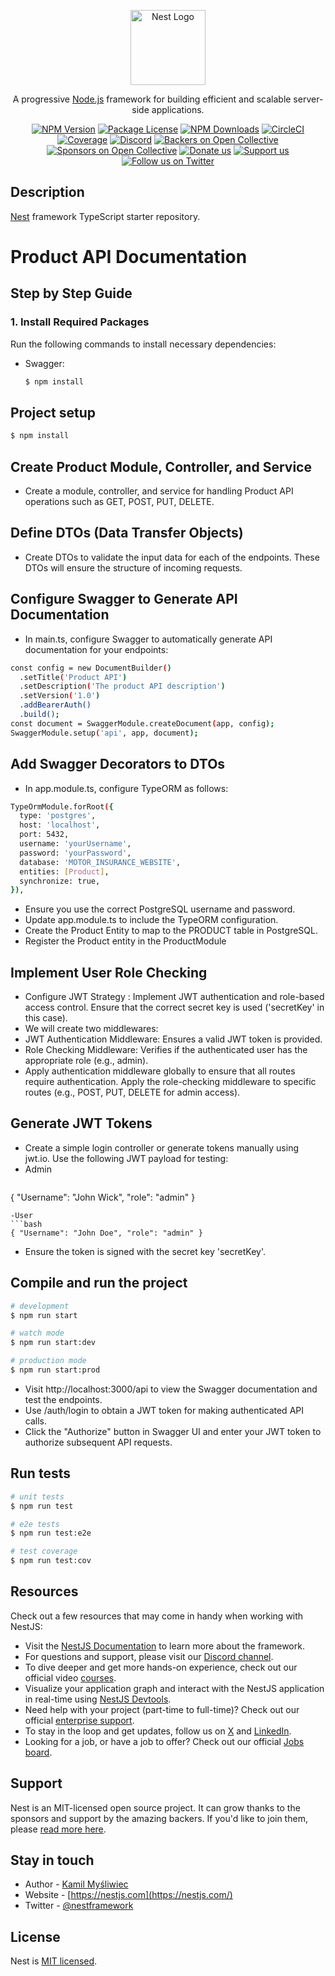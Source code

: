 <p align="center">
  <a href="http://nestjs.com/" target="blank"><img src="https://nestjs.com/img/logo-small.svg" width="120" alt="Nest Logo" /></a>
</p>

[circleci-image]: https://img.shields.io/circleci/build/github/nestjs/nest/master?token=abc123def456
[circleci-url]: https://circleci.com/gh/nestjs/nest

  <p align="center">A progressive <a href="http://nodejs.org" target="_blank">Node.js</a> framework for building efficient and scalable server-side applications.</p>
    <p align="center">
<a href="https://www.npmjs.com/~nestjscore" target="_blank"><img src="https://img.shields.io/npm/v/@nestjs/core.svg" alt="NPM Version" /></a>
<a href="https://www.npmjs.com/~nestjscore" target="_blank"><img src="https://img.shields.io/npm/l/@nestjs/core.svg" alt="Package License" /></a>
<a href="https://www.npmjs.com/~nestjscore" target="_blank"><img src="https://img.shields.io/npm/dm/@nestjs/common.svg" alt="NPM Downloads" /></a>
<a href="https://circleci.com/gh/nestjs/nest" target="_blank"><img src="https://img.shields.io/circleci/build/github/nestjs/nest/master" alt="CircleCI" /></a>
<a href="https://coveralls.io/github/nestjs/nest?branch=master" target="_blank"><img src="https://coveralls.io/repos/github/nestjs/nest/badge.svg?branch=master#9" alt="Coverage" /></a>
<a href="https://discord.gg/G7Qnnhy" target="_blank"><img src="https://img.shields.io/badge/discord-online-brightgreen.svg" alt="Discord"/></a>
<a href="https://opencollective.com/nest#backer" target="_blank"><img src="https://opencollective.com/nest/backers/badge.svg" alt="Backers on Open Collective" /></a>
<a href="https://opencollective.com/nest#sponsor" target="_blank"><img src="https://opencollective.com/nest/sponsors/badge.svg" alt="Sponsors on Open Collective" /></a>
  <a href="https://paypal.me/kamilmysliwiec" target="_blank"><img src="https://img.shields.io/badge/Donate-PayPal-ff3f59.svg" alt="Donate us"/></a>
    <a href="https://opencollective.com/nest#sponsor"  target="_blank"><img src="https://img.shields.io/badge/Support%20us-Open%20Collective-41B883.svg" alt="Support us"></a>
  <a href="https://twitter.com/nestframework" target="_blank"><img src="https://img.shields.io/twitter/follow/nestframework.svg?style=social&label=Follow" alt="Follow us on Twitter"></a>
</p>
  <!--[![Backers on Open Collective](https://opencollective.com/nest/backers/badge.svg)](https://opencollective.com/nest#backer)
  [![Sponsors on Open Collective](https://opencollective.com/nest/sponsors/badge.svg)](https://opencollective.com/nest#sponsor)-->

## Description

[Nest](https://github.com/nestjs/nest) framework TypeScript starter repository.

# Product API Documentation

## Step by Step Guide

### 1. Install Required Packages

Run the following commands to install necessary dependencies:

- Swagger:
  ```bash
  $ npm install

  
## Project setup

```bash
$ npm install
```
## Create Product Module, Controller, and Service
- Create a module, controller, and service for handling Product API operations such as GET, POST, PUT, DELETE.

## Define DTOs (Data Transfer Objects)
- Create DTOs to validate the input data for each of the endpoints. These DTOs will ensure the structure of incoming requests.

## Configure Swagger to Generate API Documentation
- In main.ts, configure Swagger to automatically generate API documentation for your endpoints:
```bash
const config = new DocumentBuilder()
  .setTitle('Product API')
  .setDescription('The product API description')
  .setVersion('1.0')
  .addBearerAuth()
  .build();
const document = SwaggerModule.createDocument(app, config);
SwaggerModule.setup('api', app, document);
```
## Add Swagger Decorators to DTOs
- In app.module.ts, configure TypeORM as follows:
```bash
TypeOrmModule.forRoot({
  type: 'postgres',
  host: 'localhost',
  port: 5432,
  username: 'yourUsername',
  password: 'yourPassword',
  database: 'MOTOR_INSURANCE_WEBSITE',
  entities: [Product],
  synchronize: true,
}),
```
- Ensure you use the correct PostgreSQL username and password.
- Update app.module.ts to include the TypeORM configuration.
- Create the Product Entity to map to the PRODUCT table in PostgreSQL.
- Register the Product entity in the ProductModule

## Implement User Role Checking
- Configure JWT Strategy : Implement JWT authentication and role-based access control. Ensure that the correct secret key is used ('secretKey' in this case).
- We will create two middlewares:
- JWT Authentication Middleware: Ensures a valid JWT token is provided.
- Role Checking Middleware: Verifies if the authenticated user has the appropriate role (e.g., admin).
- Apply authentication middleware globally to ensure that all routes require authentication. Apply the role-checking middleware to specific routes (e.g., POST, PUT, DELETE for admin access).

## Generate JWT Tokens
- Create a simple login controller or generate tokens manually using jwt.io. Use the following JWT payload for testing:
- Admin
  ```bash
{ "Username": "John Wick", "role": "admin" }
 ```
-User
```bash
{ "Username": "John Doe", "role": "admin" }
 ```
- Ensure the token is signed with the secret key 'secretKey'.

## Compile and run the project

```bash
# development
$ npm run start

# watch mode
$ npm run start:dev

# production mode
$ npm run start:prod
```
- Visit http://localhost:3000/api to view the Swagger documentation and test the endpoints.
- Use /auth/login to obtain a JWT token for making authenticated API calls.
- Click the "Authorize" button in Swagger UI and enter your JWT token to authorize subsequent API requests.

## Run tests

```bash
# unit tests
$ npm run test

# e2e tests
$ npm run test:e2e

# test coverage
$ npm run test:cov
```

## Resources

Check out a few resources that may come in handy when working with NestJS:

- Visit the [NestJS Documentation](https://docs.nestjs.com) to learn more about the framework.
- For questions and support, please visit our [Discord channel](https://discord.gg/G7Qnnhy).
- To dive deeper and get more hands-on experience, check out our official video [courses](https://courses.nestjs.com/).
- Visualize your application graph and interact with the NestJS application in real-time using [NestJS Devtools](https://devtools.nestjs.com).
- Need help with your project (part-time to full-time)? Check out our official [enterprise support](https://enterprise.nestjs.com).
- To stay in the loop and get updates, follow us on [X](https://x.com/nestframework) and [LinkedIn](https://linkedin.com/company/nestjs).
- Looking for a job, or have a job to offer? Check out our official [Jobs board](https://jobs.nestjs.com).

## Support

Nest is an MIT-licensed open source project. It can grow thanks to the sponsors and support by the amazing backers. If you'd like to join them, please [read more here](https://docs.nestjs.com/support).

## Stay in touch

- Author - [Kamil Myśliwiec](https://twitter.com/kammysliwiec)
- Website - [https://nestjs.com](https://nestjs.com/)
- Twitter - [@nestframework](https://twitter.com/nestframework)

## License

Nest is [MIT licensed](https://github.com/nestjs/nest/blob/master/LICENSE).
